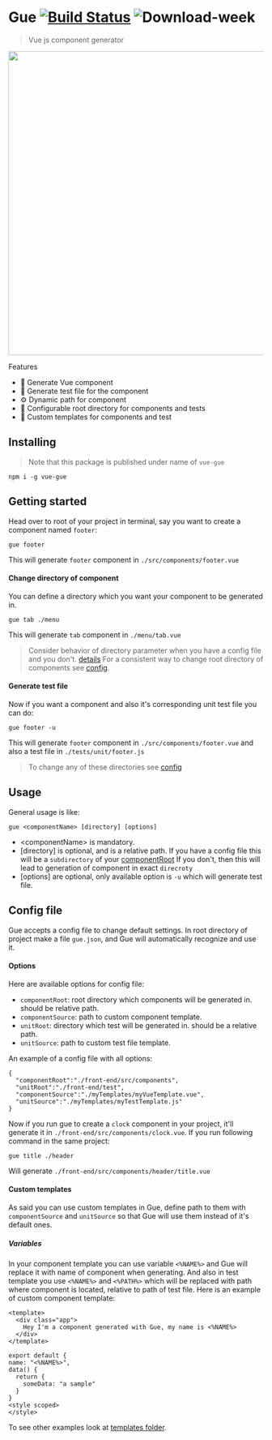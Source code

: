 
# Gue   [![Build Status](https://travis-ci.org/hosein2398/gue.svg?branch=master)](https://travis-ci.org/hosein2398/gue) ![Download-week](https://img.shields.io/npm/dw/vue-gue.svg?style=flat-square)

> Vue js component generator

<p align="center">
  <img width="600" src="preview.svg">
</p>


Features
* 📜 Generate Vue component
* 🧰 Generate test file for the component 
* ⚙️ Dynamic path for component
* 📁 Configurable root directory for components and tests
* 📝 Custom templates for components and test
## Installing
> Note that this package is published under name of `vue-gue`
```
npm i -g vue-gue
```

## Getting started
Head over to root of your project in terminal, say you want to create a component named `footer`:
```
gue footer
```
This will generate `footer` component in `./src/components/footer.vue`
#### Change directory of component
You can define a directory which you want your component to be generated in.
```
gue tab ./menu
```
This will generate `tab` component in `./menu/tab.vue`
> Consider behavior of directory parameter when you have a config file and you don't. [details](#usage)
> For a consistent way to change root directory of components see  [config](#config-file).

#### Generate test file
Now if you want a component and also it's corresponding unit test file you can do:
```
gue footer -u
```
This will generate `footer` component in `./src/components/footer.vue` and also a test file in `./tests/unit/footer.js`
> To change any of these directories see [config](#config-file)
## Usage
General usage is like:
```
gue <componentName> [directory] [options]
```
* &lt;componentName&gt; is mandatory.
* [directory] is optional, and is a relative path.
  If you have a config file this will be a `subdirectory` of your [componentRoot](#options)
  If you don't, then this will lead to generation of component in exact `direcroty` 
* [options] are optional, only available option is `-u` which will generate test file.

## Config file
Gue accepts a config file to change default settings. In root directory of project make a file `gue.json`, and Gue will automatically recognize and use it.
#### Options
Here are available options for config file:
* `componentRoot`: root directory which components will be generated in. should be relative path.
* `componentSource`: path to custom component template.
* `unitRoot`:  directory which test  will be generated in. should be a relative path.
* `unitSource`: path to custom test file template.

An example of a config file with all options:
```
{
  "componentRoot":"./front-end/src/components",
  "unitRoot":"./front-end/test",
  "componentSource":"./myTemplates/myVueTemplate.vue",
  "unitSource":"./myTemplates/myTestTemplate.js"
}
```
Now if you run gue to create a `clock` component in your project, it'll generate it in `./front-end/src/components/clock.vue`. 
If you run following command in the same project:
```
gue title ./header
```
Will generate `./front-end/src/components/header/title.vue`

#### Custom templates
As said you can use custom templates in Gue, define path to them with `componentSource` and `unitSource` so that Gue will use them instead of it's default ones.
##### Variables
In your component template you can use variable `<%NAME%>` and Gue will replace it with name of component when generating.
And also in test template you use `<%NAME%>` and `<%PATH%>` which will be replaced with path where component is located, relative to path of test file.
Here is an example of custom component template:
```
<template>
  <div class="app">
    Hey I'm a component generated with Gue, my name is <%NAME%>
  </div>
</template>

export default {
name: "<%NAME%>",
data() {
  return {
    someData: "a sample"
  }
}
<style scoped>
</style>
```
To see other examples look at [templates folder](tree/master/src/templates).
